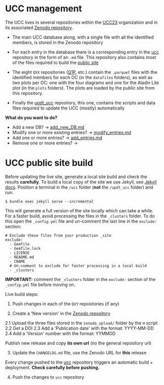 
# UCC management

The UCC lives in several repositories within the [UCC23](https://github.com/ucc23) organization
and in its associated [Zenodo repository](https://doi.org/10.5281/zenodo.8250523).

- The main UCC database along, with a single file with all the identified members, is
  stored in the Zenodo repository

- For each entry in the database there is a corresponding entry in the [ucc](https://github.com/ucc23/ucc)
  repository in the form of an `.md` file. This repository also contains most of the
  files required to build the [public site](https://ucc.ar)

- The eight `QXX` repositories ([Q1P](https://github.com/ucc23/Q1P), etc.) contain the `.parquet` files with the
  identified members for each OC (in the `datafiles` folders), as well as two plots per
  OC: one with the four diagrams and one for the Aladin Lite plot (in the `plots`
  folders). The plots are loaded by the public site from this repository.

- Finally the [updt_ucc](https://github.com/ucc23/updt_UCC) repository, this one, contains the scripts and data files
  required to update the UCC (mostly) automatically


**What do you want to do?**

- Add a new DB? -> [add_new_DB.md](add_new_DB.md)
- Modify one or more existing entries? -> [modify_entries.md](modify_entries.md)
- Add one or more entries? -> [add_entries.md](add_entries.md)
- Remove one or more entries? -> 


# UCC public site build

Before updating the live site, generate a local site build and check the results
**carefully**. To build a local copy of the site we use Jekyll, see [Jekyll docs](https://jekyllrb.com/docs/).
Position a terminal in the `/ucc` folder (**not** the `/updt_ucc` folder) and run:

```
$ bundle exec jekyll serve --incremental
```

This will generate a full version of the site locally which can take a while. For a
faster build, avoid processing the files in the `_clusters` folder. To do this open
the `_config.yml` file and un-comment the last line in the `exclude:` section:

```
# Exclude these files from your production _site
exclude:
  - Gemfile
  - Gemfile.lock
  - LICENSE
  - README.md
  - CNAME
  # Un-comment to exclude for faster processing in a local build
  - _clusters
```

**IMPORTANT:** comment the `_clusters` folder in the `exclude:` section of the
`_config.yml` file before moving on.


Live build steps:

1. Push changes in each of the `QXY` repositories (if any)

2. Create a 'New version' in the [Zenodo repository](https://zenodo.org/doi/10.5281/zenodo.8250523) 

2.1 Upload the three files stored in the `zenodo_upload/` folder by the `H` script
2.2 Get a DOI
2.3 Add a 'Publication date' with the format: YYYY-MM-DD
2.4 Add a 'Version' number with the format: YYMMDD

Publish new release and copy **its own url** (no the general repository url)

3. Update the `CHANGELOG.md` file, use the Zenodo URL for **this** release

Every change pushed to the [ucc](https://github.com/ucc23/ucc) repository triggers an
automatic build + deployment. **Check carefully before pushing.**

4. Push the changes to `ucc` repository
